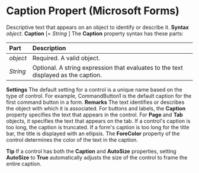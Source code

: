 
# Caption Propert (Microsoft Forms)



Descriptive text that appears on an object to identify or describe it.
 **Syntax**
 _object_. **Caption** [= _String_ ]
The  **Caption** property syntax has these parts:


|**Part**|**Description**|
|:-----|:-----|
| _object_|Required. A valid object.|
| _String_|Optional. A string expression that evaluates to the text displayed as the caption.|
 **Settings**
The default setting for a control is a unique name based on the type of control. For example, CommandButton1 is the default caption for the first command button in a form.
 **Remarks**
The text identifies or describes the object with which it is associated. For buttons and labels, the  **Caption** property specifies the text that appears in the control. For **Page** and **Tab** objects, it specifies the text that appears on the tab.
If a control's caption is too long, the caption is truncated. If a form's caption is too long for the title bar, the title is displayed with an ellipsis.
The  **ForeColor** property of the control determines the color of the text in the caption.

 **Tip**  If a control has both the  **Caption** and **AutoSize** properties, setting **AutoSize** to **True** automatically adjusts the size of the control to frame the entire caption.


